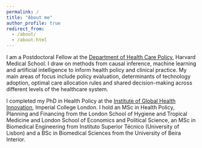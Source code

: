 ```yaml
---
permalink: /
title: "About me"
author_profile: true
redirect_from: 
  - /about/
  - /about.html
---
```


I am a Postdoctoral Fellow at the [Department of Health Care Policy](https://hcp.hms.harvard.edu), Harvard Medical School. I draw on methods from causal inference, machine learning and artificial intelligence to inform health policy and clinical practice. My main areas of focus include policy evaluation, determinants of technology adoption, optimal care allocation rules and shared decision-making across different levels of the healthcare system.

I completed my PhD in Health Policy at the [Institute of Global Health Innovation](https://www.imperial.ac.uk/global-health-innovation/), Imperial College London. I hold an MSc in Health Policy, Planning and Financing from the London School of Hygiene and Tropical Medicine and London School of Economics and Political Science, an MSc in Biomedical Engineering from Instituto Superior Técnico (University of Lisbon) and a BSc in Biomedical Sciences from the University of Beira Interior.
